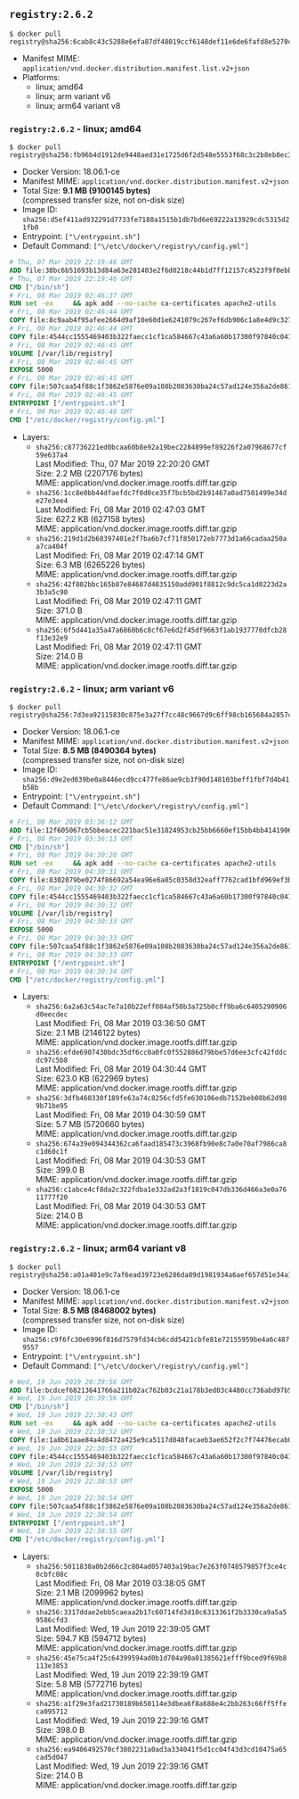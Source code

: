 ## `registry:2.6.2`

```console
$ docker pull registry@sha256:6cab8c43c5288e6efa87df48019ccf6148def11e6de6fafd8e5270c2b4cdba0e
```

-	Manifest MIME: `application/vnd.docker.distribution.manifest.list.v2+json`
-	Platforms:
	-	linux; amd64
	-	linux; arm variant v6
	-	linux; arm64 variant v8

### `registry:2.6.2` - linux; amd64

```console
$ docker pull registry@sha256:fb96b4d1912de9448aed31e1725d6f2d548e5553f68c3c2b8eb8ec38e0b4d11f
```

-	Docker Version: 18.06.1-ce
-	Manifest MIME: `application/vnd.docker.distribution.manifest.v2+json`
-	Total Size: **9.1 MB (9100145 bytes)**  
	(compressed transfer size, not on-disk size)
-	Image ID: `sha256:d5ef411ad932291d7733fe7188a1515b1db7bd6e69222a13929cdc5315d21fb0`
-	Entrypoint: `["\/entrypoint.sh"]`
-	Default Command: `["\/etc\/docker\/registry\/config.yml"]`

```dockerfile
# Thu, 07 Mar 2019 22:19:46 GMT
ADD file:38bc6b51693b13d84a63e281403e2f6d0218c44b1d7ff12157c4523f9f0ebb1e in / 
# Thu, 07 Mar 2019 22:19:46 GMT
CMD ["/bin/sh"]
# Fri, 08 Mar 2019 02:46:37 GMT
RUN set -ex     && apk add --no-cache ca-certificates apache2-utils
# Fri, 08 Mar 2019 02:46:44 GMT
COPY file:8c9aab4f95afee2664d9af10e60d1e6241079c267ef6db906c1a8e4d9c327d3e in /bin/registry 
# Fri, 08 Mar 2019 02:46:44 GMT
COPY file:4544cc1555469403b322faecc1cf1ca584667c43a6a60b17300f97840c04196e in /etc/docker/registry/config.yml 
# Fri, 08 Mar 2019 02:46:45 GMT
VOLUME [/var/lib/registry]
# Fri, 08 Mar 2019 02:46:45 GMT
EXPOSE 5000
# Fri, 08 Mar 2019 02:46:45 GMT
COPY file:507caa54f88c1f3862e5876e09a108b2083630ba24c57ad124e356a2de861d62 in /entrypoint.sh 
# Fri, 08 Mar 2019 02:46:45 GMT
ENTRYPOINT ["/entrypoint.sh"]
# Fri, 08 Mar 2019 02:46:46 GMT
CMD ["/etc/docker/registry/config.yml"]
```

-	Layers:
	-	`sha256:c87736221ed0bcaa60b8e92a19bec2284899ef89226f2a07968677cf59e637a4`  
		Last Modified: Thu, 07 Mar 2019 22:20:20 GMT  
		Size: 2.2 MB (2207176 bytes)  
		MIME: application/vnd.docker.image.rootfs.diff.tar.gzip
	-	`sha256:1cc8e0bb44dfaefdc7f0d0ce35f7bcb5bd2b91467a0ad7501499e34de27e3ee4`  
		Last Modified: Fri, 08 Mar 2019 02:47:03 GMT  
		Size: 627.2 KB (627158 bytes)  
		MIME: application/vnd.docker.image.rootfs.diff.tar.gzip
	-	`sha256:219d1d2b68397401e2f7ba6b7cf71f850172eb7773d1a66cadaa250aa7ca404f`  
		Last Modified: Fri, 08 Mar 2019 02:47:14 GMT  
		Size: 6.3 MB (6265226 bytes)  
		MIME: application/vnd.docker.image.rootfs.diff.tar.gzip
	-	`sha256:42f802bbc165b87e84687d4835150add901f8812c9dc5ca1d0223d2a3b3a5c90`  
		Last Modified: Fri, 08 Mar 2019 02:47:11 GMT  
		Size: 371.0 B  
		MIME: application/vnd.docker.image.rootfs.diff.tar.gzip
	-	`sha256:6f5d441a35a47a6860b6c8cf67e6d2f45df9663f1ab1937770dfcb28f13e32e9`  
		Last Modified: Fri, 08 Mar 2019 02:47:11 GMT  
		Size: 214.0 B  
		MIME: application/vnd.docker.image.rootfs.diff.tar.gzip

### `registry:2.6.2` - linux; arm variant v6

```console
$ docker pull registry@sha256:7d3ea92115830c875e3a27f7cc48c9667d9c6ff98cb165684a2857c2e0e4e917
```

-	Docker Version: 18.06.1-ce
-	Manifest MIME: `application/vnd.docker.distribution.manifest.v2+json`
-	Total Size: **8.5 MB (8490364 bytes)**  
	(compressed transfer size, not on-disk size)
-	Image ID: `sha256:d9e2ed039be0a8446ecd9cc477fe86ae9cb3f90d148103beff1fbf7d4b41b58b`
-	Entrypoint: `["\/entrypoint.sh"]`
-	Default Command: `["\/etc\/docker\/registry\/config.yml"]`

```dockerfile
# Fri, 08 Mar 2019 03:36:12 GMT
ADD file:12f605067cb5bbeacec221bac51e31824953cb25bb6660ef15bb4bb4141906ba in / 
# Fri, 08 Mar 2019 03:36:13 GMT
CMD ["/bin/sh"]
# Fri, 08 Mar 2019 04:30:20 GMT
RUN set -ex     && apk add --no-cache ca-certificates apache2-utils
# Fri, 08 Mar 2019 04:30:31 GMT
COPY file:8302079be0274f86692a54ea96e6a85c0358d32eaff7762cad1bfd969ef3b890 in /bin/registry 
# Fri, 08 Mar 2019 04:30:32 GMT
COPY file:4544cc1555469403b322faecc1cf1ca584667c43a6a60b17300f97840c04196e in /etc/docker/registry/config.yml 
# Fri, 08 Mar 2019 04:30:32 GMT
VOLUME [/var/lib/registry]
# Fri, 08 Mar 2019 04:30:33 GMT
EXPOSE 5000
# Fri, 08 Mar 2019 04:30:33 GMT
COPY file:507caa54f88c1f3862e5876e09a108b2083630ba24c57ad124e356a2de861d62 in /entrypoint.sh 
# Fri, 08 Mar 2019 04:30:33 GMT
ENTRYPOINT ["/entrypoint.sh"]
# Fri, 08 Mar 2019 04:30:34 GMT
CMD ["/etc/docker/registry/config.yml"]
```

-	Layers:
	-	`sha256:6a2a63c54ac7e7a10b22eff084af50b3a725b0cff9ba6c6405290906d0eecdec`  
		Last Modified: Fri, 08 Mar 2019 03:36:50 GMT  
		Size: 2.1 MB (2146122 bytes)  
		MIME: application/vnd.docker.image.rootfs.diff.tar.gzip
	-	`sha256:efde6907430bdc35df6cc0a0fc0f552886d79bbe57d6ee3cfc42fddcdc97c5b8`  
		Last Modified: Fri, 08 Mar 2019 04:30:44 GMT  
		Size: 623.0 KB (622969 bytes)  
		MIME: application/vnd.docker.image.rootfs.diff.tar.gzip
	-	`sha256:3dfb460330f189fe63a74c8256cfd5fe630106edb7152beb08b62d989b71be95`  
		Last Modified: Fri, 08 Mar 2019 04:30:59 GMT  
		Size: 5.7 MB (5720660 bytes)  
		MIME: application/vnd.docker.image.rootfs.diff.tar.gzip
	-	`sha256:674a39e094344362ca6faad185473c3968fb90e8c7a0e70af7986ca8c1d60c1f`  
		Last Modified: Fri, 08 Mar 2019 04:30:53 GMT  
		Size: 399.0 B  
		MIME: application/vnd.docker.image.rootfs.diff.tar.gzip
	-	`sha256:c1abce4cf8da2c322fdba1e332ad2a3f1819c047db336d466a3e0a7611777f20`  
		Last Modified: Fri, 08 Mar 2019 04:30:53 GMT  
		Size: 214.0 B  
		MIME: application/vnd.docker.image.rootfs.diff.tar.gzip

### `registry:2.6.2` - linux; arm64 variant v8

```console
$ docker pull registry@sha256:a01a401e9c7af6ead39723e6286da89d1981934a6aef657d51e34a1bad395a33
```

-	Docker Version: 18.06.1-ce
-	Manifest MIME: `application/vnd.docker.distribution.manifest.v2+json`
-	Total Size: **8.5 MB (8468002 bytes)**  
	(compressed transfer size, not on-disk size)
-	Image ID: `sha256:c9f6fc30e6996f816d7579fd34cb6cdd5421cbfe81e72155959be4a6c4879557`
-	Entrypoint: `["\/entrypoint.sh"]`
-	Default Command: `["\/etc\/docker\/registry\/config.yml"]`

```dockerfile
# Wed, 19 Jun 2019 20:39:56 GMT
ADD file:bcdcef68213641766a211b02ac762b03c21a178b3ed03c4480cc736abd97b50c in / 
# Wed, 19 Jun 2019 20:39:56 GMT
CMD ["/bin/sh"]
# Wed, 19 Jun 2019 22:38:43 GMT
RUN set -ex     && apk add --no-cache ca-certificates apache2-utils
# Wed, 19 Jun 2019 22:38:52 GMT
COPY file:1a8b61aae84a4d8472a425e9ca5117d848facaeb3ae652f2c7f74476ecab01ff in /bin/registry 
# Wed, 19 Jun 2019 22:38:53 GMT
COPY file:4544cc1555469403b322faecc1cf1ca584667c43a6a60b17300f97840c04196e in /etc/docker/registry/config.yml 
# Wed, 19 Jun 2019 22:38:53 GMT
VOLUME [/var/lib/registry]
# Wed, 19 Jun 2019 22:38:53 GMT
EXPOSE 5000
# Wed, 19 Jun 2019 22:38:54 GMT
COPY file:507caa54f88c1f3862e5876e09a108b2083630ba24c57ad124e356a2de861d62 in /entrypoint.sh 
# Wed, 19 Jun 2019 22:38:54 GMT
ENTRYPOINT ["/entrypoint.sh"]
# Wed, 19 Jun 2019 22:38:55 GMT
CMD ["/etc/docker/registry/config.yml"]
```

-	Layers:
	-	`sha256:5011838a0b2d66c2c804ad057403a19bac7e263f0748579857f3ce4c0cbfc08c`  
		Last Modified: Fri, 08 Mar 2019 03:38:05 GMT  
		Size: 2.1 MB (2099962 bytes)  
		MIME: application/vnd.docker.image.rootfs.diff.tar.gzip
	-	`sha256:3317ddae2ebb5caeaa2b17c60714fd3d10c6313361f2b3330ca9a5a59586cfd3`  
		Last Modified: Wed, 19 Jun 2019 22:39:05 GMT  
		Size: 594.7 KB (594712 bytes)  
		MIME: application/vnd.docker.image.rootfs.diff.tar.gzip
	-	`sha256:45e75ca4f25c64399594ad0b1d704a90a01385621efff9bced9f69b8113e3853`  
		Last Modified: Wed, 19 Jun 2019 22:39:19 GMT  
		Size: 5.8 MB (5772716 bytes)  
		MIME: application/vnd.docker.image.rootfs.diff.tar.gzip
	-	`sha256:a1f29e3fad21730189b650114e3dbea6f8a688e4c2bb263c66ff5ffeca095712`  
		Last Modified: Wed, 19 Jun 2019 22:39:16 GMT  
		Size: 398.0 B  
		MIME: application/vnd.docker.image.rootfs.diff.tar.gzip
	-	`sha256:ea9406492570cf3802231a0ad3a334041f5d1cc04f43d3cd10475a65cad5d047`  
		Last Modified: Wed, 19 Jun 2019 22:39:16 GMT  
		Size: 214.0 B  
		MIME: application/vnd.docker.image.rootfs.diff.tar.gzip
